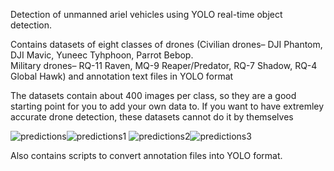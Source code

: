Detection of unmanned ariel vehicles using YOLO real-time object detection.

Contains datasets of eight classes of drones (Civilian drones– DJI Phantom, DJI Mavic, Yuneec Tyhphoon, Parrot Bebop.   
Military drones– RQ-11 Raven, MQ-9 Reaper/Predator, RQ-7 Shadow, RQ-4 Global Hawk) and annotation text files in YOLO format 

The datasets contain about 400 images per class, so they are a good starting point for you to add your own data to. If you want to have extremley accurate drone detection, these datasets cannot do it by themselves

![predictions](https://user-images.githubusercontent.com/40040833/42906713-c1827726-8a90-11e8-8e79-4911f6dd211d.jpg)![predictions1](https://user-images.githubusercontent.com/40040833/42906801-f56b3d5c-8a90-11e8-8e24-ca7fb9909099.jpg) ![predictions2](https://user-images.githubusercontent.com/40040833/42906833-04bde89a-8a91-11e8-8d5d-28d0a59fb466.jpg)![predictions3](https://user-images.githubusercontent.com/40040833/42906848-0ed38574-8a91-11e8-8d22-de55f3fc22c4.jpg)


Also contains scripts to convert annotation files into YOLO format.





